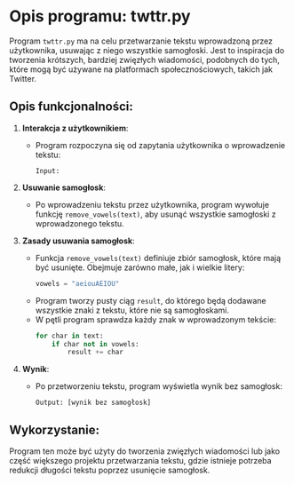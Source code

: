 # Opis programu: twttr.py

Program `twttr.py` ma na celu przetwarzanie tekstu wprowadzoną przez użytkownika, usuwając z niego wszystkie samogłoski. Jest to inspiracja do tworzenia krótszych, bardziej zwięzłych wiadomości, podobnych do tych, które mogą być używane na platformach społecznościowych, takich jak Twitter.

## Opis funkcjonalności:

1. **Interakcja z użytkownikiem**:
   - Program rozpoczyna się od zapytania użytkownika o wprowadzenie tekstu:
     ```
     Input: 
     ```

2. **Usuwanie samogłosk**:
   - Po wprowadzeniu tekstu przez użytkownika, program wywołuje funkcję `remove_vowels(text)`, aby usunąć wszystkie samogłoski z wprowadzonego tekstu.

3. **Zasady usuwania samogłosk**:
   - Funkcja `remove_vowels(text)` definiuje zbiór samogłosk, które mają być usunięte. Obejmuje zarówno małe, jak i wielkie litery:
     ```python
     vowels = "aeiouAEIOU"
     ```
   - Program tworzy pusty ciąg `result`, do którego będą dodawane wszystkie znaki z tekstu, które nie są samogłoskami.
   - W pętli program sprawdza każdy znak w wprowadzonym tekście:
     ```python
     for char in text:
         if char not in vowels:
             result += char
     ```

4. **Wynik**:
   - Po przetworzeniu tekstu, program wyświetla wynik bez samogłosk:
     ```
     Output: [wynik bez samogłosk]
     ```

## Wykorzystanie:
Program ten może być użyty do tworzenia zwięzłych wiadomości lub jako część większego projektu przetwarzania tekstu, gdzie istnieje potrzeba redukcji długości tekstu poprzez usunięcie samogłosk.

